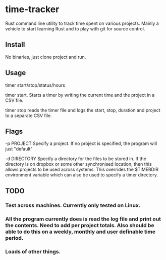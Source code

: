 # time-tracker
Rust command line utility to track time spent on various projects. Mainly a vehicle to start learning Rust and to play with git for source control.
## Install
No binaries, just clone project and run.
## Usage
timer start/stop/status/hours

timer start. Starts a timer by writing the current time and the project in a CSV file.

timer stop reads the timer file and logs the start, stop, duration and project to a separate CSV file. 
## Flags
-p PROJECT Specify a project. If no project is specified, the program will just "default"

-d DIRECTORY Specify a directory for the files to be stored in. If the directory is on dropbox or some other synchronised location, then this allows projects to be used across systems. This overrides the $TIMERDIR environment variable which can also be used to specify a timer directory.

## TODO
### Test across machines. Currently only tested on Linux.
### All the program currently does is read the log file and print out the contents. Need to add per project totals. Also should be able to do this on a weekly, monthly and user definable time period.
### Loads of other things.


